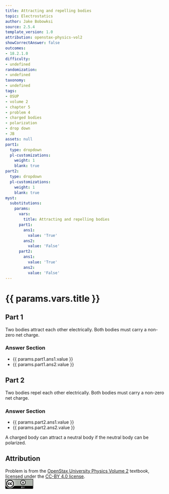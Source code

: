 ```yaml
---
title: Attracting and repelling bodies
topic: Electrostatics
author: Jake Bobowksi
source: 2.5.4
template_version: 1.0
attribution: openstax-physics-vol2
showCorrectAnswer: false
outcomes:
- 18.2.1.0
difficulty:
- undefined
randomization:
- undefined
taxonomy:
- undefined
tags:
- OSUP
- volume 2
- chapter 5
- problem 4
- charged bodies
- polarization
- drop down
- JB
assets: null
part1:
  type: dropdown
  pl-customizations:
    weight: 1
    blank: true
part2:
  type: dropdown
  pl-customizations:
    weight: 1
    blank: true
myst:
  substitutions:
    params:
      vars:
        title: Attracting and repelling bodies
      part1:
        ans1:
          value: 'True'
        ans2:
          value: 'False'
      part2:
        ans1:
          value: 'True'
        ans2:
          value: 'False'
---
```

# {{ params.vars.title }}

## Part 1

Two bodies attract each other electrically.
Both bodies must carry a non-zero net charge.

### Answer Section

- {{ params.part1.ans1.value }}
- {{ params.part1.ans2.value }}

## Part 2

Two bodies repel each other electrically.
Both bodies must carry a non-zero net charge.

### Answer Section

- {{ params.part2.ans1.value }}
- {{ params.part2.ans2.value }}

A charged body can attract a neutral body if the neutral body can be polarized.

## Attribution

Problem is from the [OpenStax University Physics Volume 2](https://openstax.org/details/books/university-physics-volume-2) textbook, licensed under the [CC-BY 4.0 license](https://creativecommons.org/licenses/by/4.0/).<br>![Image representing the Creative Commons 4.0 BY license.](https://raw.githubusercontent.com/firasm/bits/master/by.png)